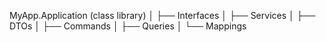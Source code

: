 ﻿



 MyApp.Application (class library)
│   ├── Interfaces
│   ├── Services
│   ├── DTOs
│   ├── Commands
│   ├── Queries
│   └── Mappings